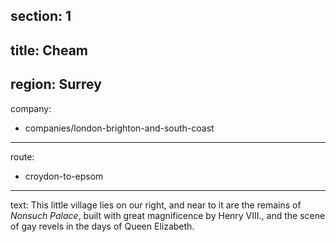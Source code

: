 section: 1
----
title: Cheam
----
region: Surrey
----
company:
- companies/london-brighton-and-south-coast
----
route:
- croydon-to-epsom
----
text: This little village lies on our right, and near to it are the remains of *Nonsuch Palace*, built with great magnificence by Henry VIII., and the scene of gay revels in the days of Queen Elizabeth.
